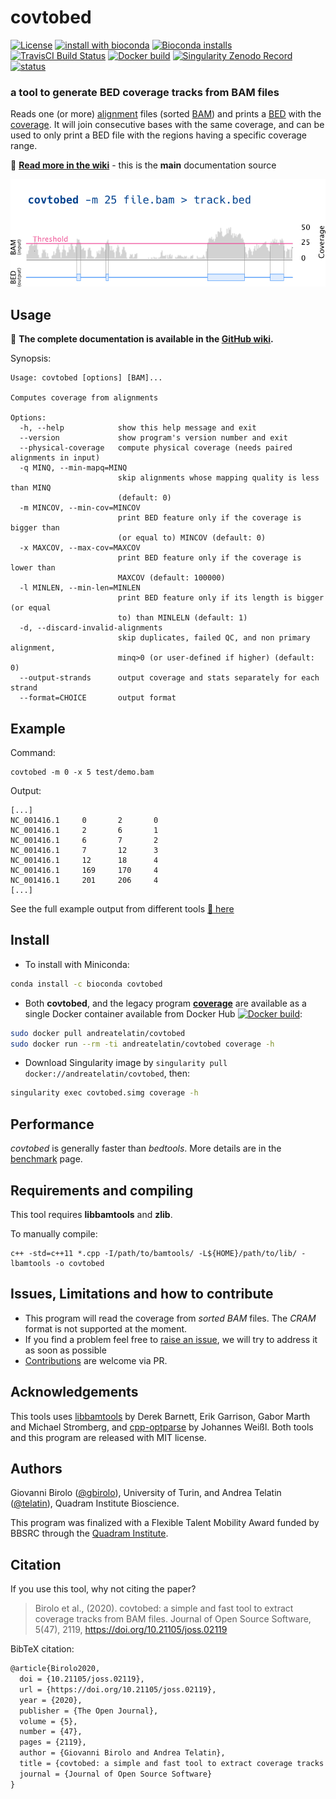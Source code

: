 # covtobed

[![License](https://img.shields.io/github/license/telatin/covtobed?color=blue)](https://github.com/telatin/covtobed/blob/master/LICENSE)
[![install with bioconda](https://img.shields.io/badge/install%20with-bioconda-brightgreen.svg?style=flat)](http://bioconda.github.io/recipes/covtobed/README.html)
[![Bioconda installs](https://img.shields.io/conda/dn/bioconda/covtobed)](https://anaconda.org/bioconda/covtobed)
[![TravisCI Build Status](https://travis-ci.org/telatin/covtobed.svg?branch=master)](https://travis-ci.org/telatin/covtobed)
[![Docker build](https://img.shields.io/docker/cloud/build/andreatelatin/covtobed)](https://hub.docker.com/r/andreatelatin/covtobed)
[![Singularity Zenodo Record](https://img.shields.io/badge/singularity-available-blue)](https://zenodo.org/record/3600261)
[![status](https://joss.theoj.org/papers/0ed74df9f40a58a852bf3fff512acd2b/status.svg)](https://joss.theoj.org/papers/0ed74df9f40a58a852bf3fff512acd2b)

### a tool to generate BED coverage tracks from BAM files

Reads one (or more) [alignment](https://en.wikipedia.org/wiki/Sequence_alignment) files
(sorted [BAM](https://en.wikipedia.org/wiki/SAM_(file_format))) and prints a [BED](https://en.wikipedia.org/wiki/BED_(file_format)) with the [coverage](https://en.wikipedia.org/wiki/Coverage_(genetics)). It will join consecutive bases with the same coverage, and can be used to only print a BED file with the regions having a specific coverage range. 

:book: **[Read more in the wiki](https://github.com/telatin/covtobed/wiki)** - this is the **main** documentation source


[![covtobed example](img/covtobed-vignette.png)](https://github.com/telatin/covtobed/wiki)


## Usage

:book: **The complete documentation is available in the [GitHub wiki](https://github.com/telatin/covtobed/wiki).**

Synopsis:
```
Usage: covtobed [options] [BAM]...

Computes coverage from alignments

Options:
  -h, --help            show this help message and exit
  --version             show program's version number and exit
  --physical-coverage   compute physical coverage (needs paired alignments in input)
  -q MINQ, --min-mapq=MINQ
                        skip alignments whose mapping quality is less than MINQ
                        (default: 0)
  -m MINCOV, --min-cov=MINCOV
                        print BED feature only if the coverage is bigger than
                        (or equal to) MINCOV (default: 0)
  -x MAXCOV, --max-cov=MAXCOV
                        print BED feature only if the coverage is lower than
                        MAXCOV (default: 100000)
  -l MINLEN, --min-len=MINLEN
                        print BED feature only if its length is bigger (or equal
                        to) than MINLELN (default: 1)
  -d, --discard-invalid-alignments
                        skip duplicates, failed QC, and non primary alignment,
                        minq>0 (or user-defined if higher) (default: 0)
  --output-strands      output coverage and stats separately for each strand
  --format=CHOICE       output format
```
## Example

Command:
```
covtobed -m 0 -x 5 test/demo.bam
```
Output:
```text
[...]
NC_001416.1     0       2       0
NC_001416.1     2       6       1
NC_001416.1     6       7       2
NC_001416.1     7       12      3
NC_001416.1     12      18      4
NC_001416.1     169     170     4
NC_001416.1     201     206     4
[...]
```

See the full example output from different tools [:open_file_folder: here](https://github.com/telatin/covtobed/blob/master/test/output/README.md)

## Install

* To install with Miniconda:

```bash
conda install -c bioconda covtobed
```

* Both **covtobed**, and the legacy program [**coverage**](https://github.com/telatin/covtobed/wiki/Using-coverage) are available as a single Docker container available from Docker Hub [![Docker build](https://img.shields.io/docker/cloud/build/andreatelatin/covtobed)](https://hub.docker.com/r/andreatelatin/covtobed):

```bash
sudo docker pull andreatelatin/covtobed
sudo docker run --rm -ti andreatelatin/covtobed coverage -h
```

 * Download Singularity image by `singularity pull docker://andreatelatin/covtobed`, then:

```bash
singularity exec covtobed.simg coverage -h
```

## Performance

*covtobed* is generally faster than *bedtools*. More details are in the [benchmark](benchmark) page.

## Requirements and compiling

This tool requires **libbamtools** and **zlib**.

To manually compile:
```
c++ -std=c++11 *.cpp -I/path/to/bamtools/ -L${HOME}/path/to/lib/ -lbamtools -o covtobed
```

## Issues, Limitations and how to contribute

* This program will read the coverage from *sorted BAM* files. The *CRAM* format is not supported at the moment.
* If you find a problem feel free to [raise an issue](https://github.com/telatin/covtobed/issues), we will try to address it as soon as possible
* [Contributions](CONTRIBUTING.md) are welcome via PR.

## Acknowledgements

This tools uses [libbamtools](https://github.com/pezmaster31/bamtools) by Derek Barnett, Erik Garrison, Gabor Marth and Michael Stromberg, and [cpp-optparse](https://github.com/weisslj/cpp-optparse) by Johannes Weißl. Both tools and this program are released with MIT license.

## Authors

Giovanni Birolo ([@gbirolo](https://github.com/gbirolo)), University of Turin, and Andrea Telatin ([@telatin](https://github.com/telatin)), Quadram Institute Bioscience. 

This program was finalized with a Flexible Talent Mobility Award funded by BBSRC through the [Quadram Institute](https://quadram.ac.uk).

## Citation

If you use this tool, why not citing the paper?

> Birolo et al., (2020). covtobed: a simple and fast tool to extract coverage tracks from BAM files. Journal of Open Source Software, 5(47), 2119, https://doi.org/10.21105/joss.02119

BibTeX citation:
```latex
@article{Birolo2020,
  doi = {10.21105/joss.02119},
  url = {https://doi.org/10.21105/joss.02119},
  year = {2020},
  publisher = {The Open Journal},
  volume = {5},
  number = {47},
  pages = {2119},
  author = {Giovanni Birolo and Andrea Telatin},
  title = {covtobed: a simple and fast tool to extract coverage tracks from BAM files},
  journal = {Journal of Open Source Software}
}
```
